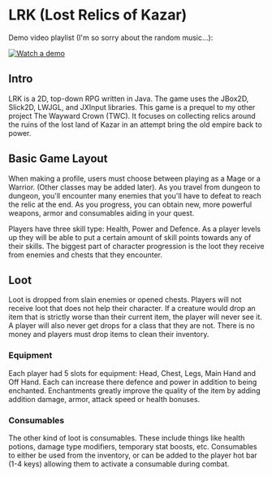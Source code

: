 # LRK (Lost Relics of Kazar)

Demo video playlist (I'm so sorry about the random music...):

[![Watch a demo](https://img.youtube.com/vi/8Dn0nhBkNEI/hqdefault.jpg)](https://www.youtube.com/watch?v=8Dn0nhBkNEI&list=PLw0J95aO2meHpdqWGUrWeJsyGZT-yMfdD&index=9)

## Intro

LRK is a 2D, top-down RPG written in Java. The game uses the JBox2D, Slick2D, LWJGL, and JXInput libraries. This game is a prequel to my other project The Wayward Crown (TWC). It focuses on collecting relics around the ruins of the lost land of Kazar in an attempt bring the old empire back to power.

## Basic Game Layout

When making a profile, users must choose between playing as a Mage or a Warrior. (Other classes may be added later). As you travel from dungeon to dungeon, you'll encounter many enemies that you'll have to defeat to reach the relic at the end. As you progress, you can obtain new, more powerful weapons, armor and consumables aiding in your quest.

Players have three skill type: Health, Power and Defence. As a player levels up they will be able to put a certain amount of skill points towards any of their skills. The biggest part of character progression is the loot they receive from enemies and chests that they encounter.

## Loot

Loot is dropped from slain enemies or opened chests. Players will not receive loot that does not help their character. If a creature would drop an item that is strictly worse than their current item, the player will never see it. A player will also never get drops for a class that they are not. There is no money and players must drop items to clean their inventory.

### Equipment

Each player had 5 slots for equipment: Head, Chest, Legs, Main Hand and Off Hand. Each can increase there defence and power in addition to being enchanted. Enchantments greatly improve the quality of the item by adding addition damage, armor, attack speed or health bonuses.

### Consumables

The other kind of loot is consumables. These include things like health potions, damage type modifiers, temporary stat boosts, etc. Consumables to either be used from the inventory, or can be added to the player hot bar (1-4 keys) allowing them to activate a consumable during combat.
